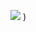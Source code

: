 ![](![image](https://github.com/PatoEstagnado/PatoEstagnado/assets/170666069/26cc803e-cb10-4d31-8434-fdf43c0d7e32)
)
)


<!--
**PatoEstagnado/PatoEstagnado** is a ✨ _special_ ✨ repository because its `README.md` (this file) appears on your GitHub profile.

Here are some ideas to get you started:

- 🔭 I’m currently working on ...
- 🌱 I’m currently learning ...
- 👯 I’m looking to collaborate on ...
- 🤔 I’m looking for help with ...
- 💬 Ask me about ...
- 📫 How to reach me: ...
- 😄 Pronouns: ...
- ⚡ Fun fact: ...
-->
